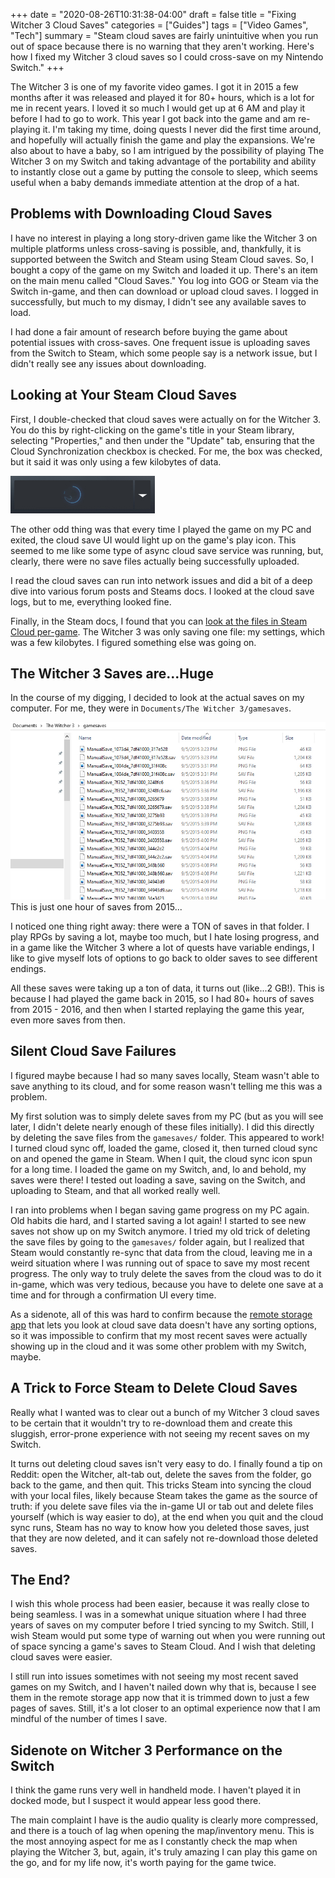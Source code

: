 +++
date = "2020-08-26T10:31:38-04:00"
draft = false
title = "Fixing Witcher 3 Cloud Saves"
categories = ["Guides"]
tags = ["Video Games", "Tech"]
summary = "Steam cloud saves are fairly unintuitive when you run out of space because there is no warning that they aren't working. Here's how I fixed my Witcher 3 cloud saves so I could cross-save on my Nintendo Switch."
+++

The Witcher 3 is one of my favorite video games. I got it in 2015 a few months after it was released and played it for 80+ hours, which is a lot for me in recent years. I loved it so much I would get up at 6 AM and play it before I had to go to work. This year I got back into the game and am re-playing it. I'm taking my time, doing quests I never did the first time around, and hopefully will actually finish the game and play the expansions. We're also about to have a baby, so I am intrigued by the possibility of playing The Witcher 3 on my Switch and taking advantage of the portability and ability to instantly close out a game by putting the console to sleep, which seems useful when a baby demands immediate attention at the drop of a hat.

## Problems with Downloading Cloud Saves

I have no interest in playing a long story-driven game like the Witcher 3 on multiple platforms unless cross-saving is possible, and, thankfully, it is supported between the Switch and Steam using Steam Cloud saves. So, I bought a copy of the game on my Switch and loaded it up. There's an item on the main menu called "Cloud Saves." You log into GOG or Steam via the Switch in-game, and then can download or upload cloud saves. I logged in successfully, but much to my dismay, I didn't see any available saves to load.

I had done a fair amount of research before buying the game about potential issues with cross-saves. One frequent issue is uploading saves from the Switch to Steam, which some people say is a network issue, but I didn't really see any issues about downloading.

## Looking at Your Steam Cloud Saves

First, I double-checked that cloud saves were actually on for the Witcher 3. You do this by right-clicking on the game's title in your Steam library, selecting "Properties," and then under the "Update" tab, ensuring that the Cloud Synchronization checkbox is checked. For me, the box was checked, but it said it was only using a few kilobytes of data.

<div class="pull-left inline-image mod-left-aligned mod-top-aligned">
  <img class="img-responsive" alt="" src="./steam-cloud-sync-button.jpg">
</div>

The other odd thing was that every time I played the game on my PC and exited, the cloud save UI would light up on the game's play icon. This seemed to me like some type of async cloud save service was running, but, clearly, there were no save files actually being successfully uploaded.

I read the cloud saves can run into network issues and did a bit of a deep dive into various forum posts and Steams docs. I looked at the cloud save logs, but to me, everything looked fine.

Finally, in the Steam docs, I found that you can [look at the files in Steam Cloud per-game](https://store.steampowered.com/account/remotestorageapp). The Witcher 3 was only saving one file: my settings, which was a few kilobytes. I figured something else was going on.

## The Witcher 3 Saves are...Huge

In the course of my digging, I decided to look at the actual saves on my computer. For me, they were in `Documents/The Witcher 3/gamesaves`.

<div class="text-center inline-image-container">
  <img src="./old-witcher-saves.jpg" alt="" class="img-responsive img-center"></img>
  <div class="caption-container">
    <div class="inline-image-caption">This is just one hour of saves from 2015...</div>
  </div>
</div>

I noticed one thing right away: there were a TON of saves in that folder. I play RPGs by saving a lot, maybe too much, but I hate losing progress, and in a game like the Witcher 3 where a lot of quests have variable endings, I like to give myself lots of options to go back to older saves to see different endings.

All these saves were taking up a ton of data, it turns out (like...2 GB!). This is because I had played the game back in 2015, so I had 80+ hours of saves from 2015 - 2016, and then when I started replaying the game this year, even more saves from then.

## Silent Cloud Save Failures

I figured maybe because I had so many saves locally, Steam wasn't able to save anything to its cloud, and for some reason wasn't telling me this was a problem.

My first solution was to simply delete saves from my PC (but as you will see later, I didn't delete nearly enough of these files initially). I did this directly by deleting the save files from the `gamesaves/` folder. This appeared to work! I turned cloud sync off, loaded the game, closed it, then turned cloud sync on and opened the game in Steam. When I quit, the cloud sync icon spun for a long time. I loaded the game on my Switch, and, lo and behold, my saves were there! I tested out loading a save, saving on the Switch, and uploading to Steam, and that all worked really well.

I ran into problems when I began saving game progress on my PC again. Old habits die hard, and I started saving a lot again! I started to see new saves not show up on my Switch anymore. I tried my old trick of deleting the save files by going to the `gamesaves/` folder again, but I realized that Steam would constantly re-sync that data from the cloud, leaving me in a weird situation where I was running out of space to save my most recent progress. The only way to truly delete the saves from the cloud was to do it in-game, which was very tedious, because you have to delete one save at a time and for through a confirmation UI every time.

As a sidenote, all of this was hard to confirm because the [remote storage app](https://store.steampowered.com/account/remotestorageapp) that lets you look at cloud save data doesn't have any sorting options, so it was impossible to confirm that my most recent saves were actually showing up in the cloud and it was some other problem with my Switch, maybe.

## A Trick to Force Steam to Delete Cloud Saves

Really what I wanted was to clear out a bunch of my Witcher 3 cloud saves to be certain that it wouldn't try to re-download them and create this sluggish, error-prone experience with not seeing my recent saves on my Switch.

It turns out deleting cloud saves isn't very easy to do. I finally found a tip on Reddit: open the Witcher, alt-tab out, delete the saves from the folder, go back to the game, and then quit. This tricks Steam into syncing the cloud with your local files, likely because Steam takes the game as the source of truth: if you delete save files via the in-game UI or tab out and delete files yourself (which is way easier to do), at the end when you quit and the cloud sync runs, Steam has no way to know how you deleted those saves, just that they are now deleted, and it can safely not re-download those deleted saves.

## The End?

I wish this whole process had been easier, because it was really close to being seamless. I was in a somewhat unique situation where I had three years of saves on my computer before I tried syncing to my Switch. Still, I wish Steam would put some type of warning out when you were running out of space syncing a game's saves to Steam Cloud. And I wish that deleting cloud saves were easier.

I still run into issues sometimes with not seeing my most recent saved games on my Switch, and I haven't nailed down why that is, because I see them in the remote storage app now that it is trimmed down to just a few pages of saves. Still, it's a lot closer to an optimal experience now that I am mindful of the number of times I save.

## Sidenote on Witcher 3 Performance on the Switch

I think the game runs very well in handheld mode. I haven't played it in docked mode, but I suspect it would appear less good there.

The main complaint I have is the audio quality is clearly more compressed, and there is a touch of lag when opening the map/inventory menu. This is the most annoying aspect for me as I constantly check the map when playing the Witcher 3, but, again, it's truly amazing I can play this game on the go, and for my life now, it's worth paying for the game twice.
